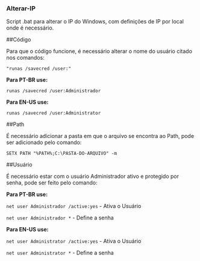 ### Alterar-IP
Script .bat para alterar o IP do Windows, com definições de IP por local onde é necessário.

##Código

Para que o código funcione, é necessário alterar o nome do usuário citado nos comandos:

`"runas /savecred /user:"`

**Para PT-BR use:**

`runas /savecred /user:Administrador`

**Para EN-US use:**

`runas /savecred /user:Administrator`

##Path

É necessário adicionar a pasta em que o arquivo se encontra ao Path, pode ser adicionado pelo comando:

`SETX PATH "%PATH%;C:\PASTA-DO-ARQUIVO" -m`

##Usuário

É necessário estar com o usuário Administrador ativo e protegido por senha, pode ser feito pelo comando:

**Para PT-BR use:**

`net user Administrador /active:yes` - Ativa o Usuário

`net user Administrador *` - Define a senha

**Para EN-US use:**

`net user Administrator /active:yes` - Ativa o Usuário

`net user Administrator *` - Define a senha
